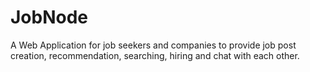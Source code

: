 # JobNode
A Web Application for job seekers and companies to provide job post creation, recommendation, searching, hiring and chat with each other.
